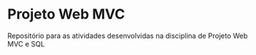 # Projeto Web MVC

Repositório para as atividades desenvolvidas na disciplina de Projeto Web MVC e SQL
